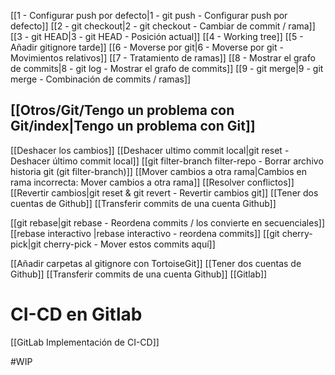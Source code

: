 
[[1 - Configurar push por defecto|1 - git push - Configurar push por defecto]]
[[2 - git checkout|2 - git checkout - Cambiar de commit / rama]]
[[3 - git HEAD|3 - git HEAD - Posición actual]]
[[4 - Working tree]]
[[5 - Añadir gitignore tarde]]
[[6 - Moverse por git|6 - Moverse por git - Movimientos relativos]]
[[7 - Tratamiento de ramas]]
[[8 - Mostrar el grafo de commits|8 - git log - Mostrar el grafo de commits]]
[[9 - git merge|9 - git merge - Combinación de commits / ramas]]
## [[Otros/Git/Tengo un problema con Git/index|Tengo un problema con Git]]
[[Deshacer los cambios]]
[[Deshacer ultimo commit local|git reset - Deshacer último commit local]]
[[git filter-branch filter-repo - Borrar archivo historia git (git filter-branch)]]
[[Mover cambios a otra rama|Cambios en rama incorrecta: Mover cambios a otra rama]]
[[Resolver conflictos]]
[[Revertir cambios|git reset & git revert - Revertir cambios git]]
[[Tener dos cuentas de Github]]
[[Transferir commits de una cuenta Github]]

[[git rebase|git rebase - Reordena commits / los convierte en secuenciales]]
[[rebase interactivo |rebase interactivo - reordena commits]]
[[git cherry-pick|git cherry-pick - Mover estos commits aquí]]


[[Añadir carpetas al gitignore con TortoiseGit]]
[[Tener dos cuentas de Github]]
[[Transferir commits de una cuenta Github]]
[[Gitlab]]



# CI-CD en Gitlab
[[GitLab Implementación de CI-CD]]

#WIP 